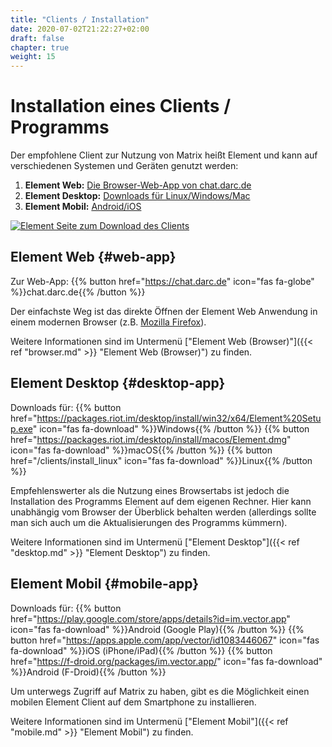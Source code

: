 ```yaml
---
title: "Clients / Installation"
date: 2020-07-02T21:22:27+02:00
draft: false
chapter: true
weight: 15
---
```


# Installation eines Clients / Programms

Der empfohlene Client zur Nutzung von Matrix heißt Element und kann auf verschiedenen Systemen und Geräten genutzt werden:
1. **Element Web:** [Die Browser-Web-App von chat.darc.de](#web-app)
2. **Element Desktop:** [Downloads für Linux/Windows/Mac](#desktop-app)
3. **Element Mobil:** [Android/iOS](#mobile-app)

[![Element Seite zum Download des Clients](/images/12_Element-Download.png)](https://element.io/get-started)

## Element Web {#web-app}

Zur Web-App: {{% button href="https://chat.darc.de" icon="fas fa-globe" %}}chat.darc.de{{% /button %}}

Der einfachste Weg ist das direkte Öffnen der Element Web Anwendung in einem modernen Browser (z.B. [Mozilla Firefox](https://www.mozilla.org/de/firefox/)).

Weitere Informationen sind im Untermenü ["Element Web (Browser)"]({{< ref "browser.md" >}} "Element Web (Browser)") zu finden.

## Element Desktop {#desktop-app}

Downloads für: {{% button href="https://packages.riot.im/desktop/install/win32/x64/Element%20Setup.exe" icon="fas fa-download" %}}Windows{{% /button %}} {{% button href="https://packages.riot.im/desktop/install/macos/Element.dmg" icon="fas fa-download" %}}macOS{{% /button %}} {{% button href="/clients/install_linux" icon="fas fa-download" %}}Linux{{% /button %}}

Empfehlenswerter als die Nutzung eines Browsertabs ist jedoch die Installation des Programms Element auf dem eigenen Rechner. Hier kann unabhängig vom Browser der Überblick behalten werden (allerdings sollte man sich auch um die Aktualisierungen des Programms kümmern).

Weitere Informationen sind im Untermenü ["Element Desktop"]({{< ref "desktop.md" >}} "Element Desktop") zu finden.

## Element Mobil {#mobile-app}

Downloads für: {{% button href="https://play.google.com/store/apps/details?id=im.vector.app" icon="fas fa-download" %}}Android (Google Play){{% /button %}} {{% button href="https://apps.apple.com/app/vector/id1083446067" icon="fas fa-download" %}}iOS (iPhone/iPad){{% /button %}} {{% button href="https://f-droid.org/packages/im.vector.app/" icon="fas fa-download" %}}Android (F-Droid){{% /button %}}

Um unterwegs Zugriff auf Matrix zu haben, gibt es die Möglichkeit einen mobilen Element Client auf dem Smartphone zu installieren.

Weitere Informationen sind im Untermenü ["Element Mobil"]({{< ref "mobile.md" >}} "Element Mobil") zu finden.
